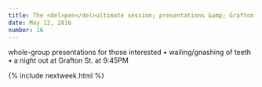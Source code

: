 ```yaml
---
title: The <del>pen</del>ultimate session; presentations &amp; Grafton St.!
date: May 12, 2016
number: 16
---
```


whole-group presentations for those interested • wailing/gnashing of teeth • a night out at Grafton St. at 9:45PM

{% include nextweek.html %}
